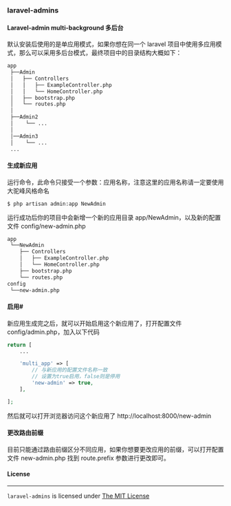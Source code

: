### laravel-admins

#### Laravel-admin multi-background 多后台

默认安装后使用的是单应用模式，如果你想在同一个 laravel 项目中使用多应用模式，那么可以采用多后台模式，最终项目中的目录结构大概如下：

```reStructuredText
app
 ├──Admin
 │   ├── Controllers
 │   │   ├── ExampleController.php
 │   │   └── HomeController.php
 │   ├── bootstrap.php
 │   └── routes.php
 │
 ├──Admin2
 │    └── ...
 │   
 │──Admin3
 │    └── ...
 ...
```



#### 生成新应用

运行命令，此命令只接受一个参数：应用名称，注意这里的应用名称请一定要使用大驼峰风格命名

```shell
$ php artisan admin:app NewAdmin
```



运行成功后你的项目中会新增一个新的应用目录 app/NewAdmin，以及新的配置文件 config/new-admin.php

```reStructuredText
app
 └──NewAdmin
    ├── Controllers
    │   ├── ExampleController.php
    │   └── HomeController.php
    ├── bootstrap.php
    └── routes.php
config
 └──new-admin.php
```



#### 启用#

新应用生成完之后，就可以开始启用这个新应用了，打开配置文件 config/admin.php，加入以下代码

```php
return [
    ...

    'multi_app' => [
        // 与新应用的配置文件名称一致
        // 设置为true启用，false则是停用
        'new-admin' => true,
    ],

];
```

然后就可以打开浏览器访问这个新应用了 http://localhost:8000/new-admin



#### 更改路由前缀

目前只能通过路由前缀区分不同应用，如果你想要更改应用的前缀，可以打开配置文件 new-admin.php 找到 route.prefix 参数进行更改即可。

#### License
------------
`laravel-admins` is licensed under [The MIT License](https://github.com/lbsfei/laravel-admins/blob/master/LICENSE "MIT")
